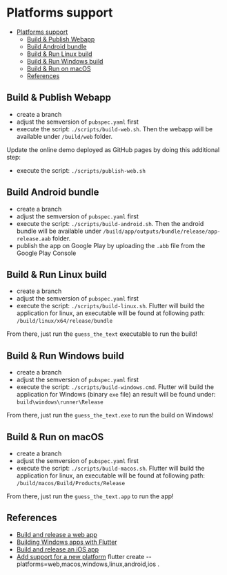 # Platforms support

- [Platforms support](#platforms-support)
  - [Build & Publish Webapp](#build--publish-webapp)
  - [Build Android bundle](#build-android-bundle)
  - [Build & Run Linux build](#build--run-linux-build)
  - [Build & Run Windows build](#build--run-windows-build)
  - [Build & Run on macOS](#build--run-on-macos)
  - [References](#references)

## Build & Publish Webapp

- create a branch
- adjust the semversion of `pubspec.yaml` first
- execute the script: `./scripts/build-web.sh`. Then the webapp will be available under `/build/web` folder.

Update the online demo deployed as GitHub pages by doing this additional step:

- execute the script: `./scripts/publish-web.sh`

## Build Android bundle

- create a branch
- adjust the semversion of `pubspec.yaml` first
- execute the script: `./scripts/build-android.sh`. Then the android bundle will be available under `/build/app/outputs/bundle/release/app-release.aab` folder.
- publish the app on Google Play by uploading the `.abb` file from the Google Play Console

## Build & Run Linux build

- create a branch
- adjust the semversion of `pubspec.yaml` first
- execute the script: `./scripts/build-linux.sh`. Flutter will build the application for linux, an executable will be found at following path: `/build/linux/x64/release/bundle`

From there, just run the `guess_the_text` executable to run the build!

## Build & Run Windows build

- create a branch
- adjust the semversion of `pubspec.yaml` first
- execute the script: `./scripts/build-windows.cmd`. Flutter will build the application for Windows (binary `exe` file) an result will be found under: `build\windows\runner\Release`

From there, just run the `guess_the_text.exe` to run the build on Windows!

## Build & Run on macOS

- create a branch
- adjust the semversion of `pubspec.yaml` first
- execute the script: `./scripts/build-macos.sh`. Flutter will build the application for linux, an executable will be found at following path: `/build/macos/Build/Products/Release`

From there, just run the `guess_the_text.app` to run the app!



## References

- [Build and release a web app](https://docs.flutter.dev/deployment/web)
- [Building Windows apps with Flutter](https://docs.flutter.dev/development/platform-integration/windows/building)
- [Build and release an iOS app](https://docs.flutter.dev/deployment/ios)
- [Add support for a new platform](https://stackoverflow.com/a/66214067/704681)
    flutter create --platforms=web,macos,windows,linux,android,ios .
